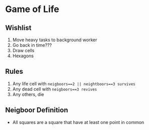 # Game of Life


## Wishlist
1. Move heavy tasks to background worker
2. Go back in time???
3. Draw cells
4. Hexagons

## Rules
1. Any life cell with `neigboors==2 || neightboors==3 survives`
2. Any dead cell with `neigboors==3 revives`
3. Any others, die 

## Neigboor Definition
* All squares are a square that have at least one point in common 
